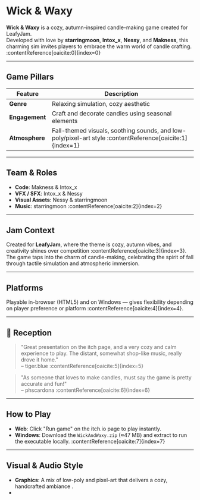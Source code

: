 # Wick & Waxy

**Wick & Waxy** is a cozy, autumn-inspired candle-making game created for LeafyJam.  
Developed with love by **starringmoon**, **Intox_x**, **Nessy**, and **Makness**, this charming sim invites players to embrace the warm world of candle crafting. :contentReference[oaicite:0]{index=0}

---

##  Game Pillars

| Feature | Description |
|---------|-------------|
| **Genre** | Relaxing simulation, cozy aesthetic |
| **Engagement** | Craft and decorate candles using seasonal elements |
| **Atmosphere** | Fall-themed visuals, soothing sounds, and low-poly/pixel-art style :contentReference[oaicite:1]{index=1} |

---

##  Team & Roles

- **Code**: Makness & Intox_x  
- **VFX / SFX**: Intox_x & Nessy  
- **Visual Assets**: Nessy & starringmoon  
- **Music**: starringmoon :contentReference[oaicite:2]{index=2}

---

##  Jam Context

Created for **LeafyJam**, where the theme is cozy, autumn vibes, and creativity shines over competition :contentReference[oaicite:3]{index=3}. The game taps into the charm of candle-making, celebrating the spirit of fall through tactile simulation and atmospheric immersion.

---

##  Platforms

Playable in-browser (HTML5) and on Windows — gives flexibility depending on player preference or platform :contentReference[oaicite:4]{index=4}.

---

## 🌟 Reception

> "Great presentation on the itch page, and a very cozy and calm experience to play. The distant, somewhat shop-like music, really drove it home."  
> – tiger.blue :contentReference[oaicite:5]{index=5}

> "As someone that loves to make candles, must say the game is pretty accurate and fun!"  
> – phscardona :contentReference[oaicite:6]{index=6}

---

##  How to Play

- **Web**: Click "Run game" on the itch.io page to play instantly.  
- **Windows**: Download the `WickAndWaxy.zip` (≈47 MB) and extract to run the executable locally. :contentReference[oaicite:7]{index=7}

---

##  Visual & Audio Style

- **Graphics**: A mix of low-poly and pixel-art that delivers a cozy, handcrafted ambiance .  
-
